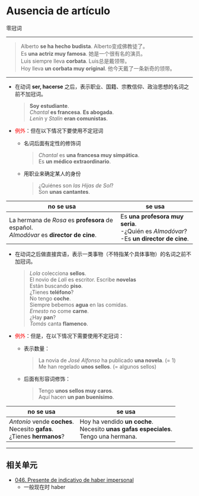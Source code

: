 # Ausencia de artículo
零冠词

----

> Alberto **se ha hecho budista**. Alberto变成佛教徒了。
> <br>
> Es **una actriz muy famosa**. 她是一个很有名的演员。
> <br>
> Luis siempre lleva **corbata**. Luis总是戴领带。
> <br>
> Hoy lleva **un corbata muy original**. 他今天戴了一条新奇的领带。

----

* 在动词 **ser, hacerse** 之后，表示职业、国籍、宗教信仰、政治思想的名词之前不加冠词。
  > **Soy estudiante**. <br>
  > _Chantal_ **es francesa**. **Es abogada**. <br>
  > _Lenin_ y _Stalin_ **eran comunistas**.

* <font color="red">例外</font>：但在以下情况下要使用不定冠词
  * 名词后面有定性的修饰词
    > _Chantal_ es **una francesa muy simpática**. <br>
    > Es **un médico extraordinario**.

  * 用职业来确定某人的身份
    > ¿Quiénes son _las Hijas de Sol_? <br>
    > Son **unas cantantes**.


| no se usa | se usa |
| --- | --- |
| La hermana de _Rosa_ es **profesora** de español. <br> _Almodóvar_ es **director de cine**. | Es **una profesora muy seria**. <br> -¿Quién es _Almodóvar_? <br> -Es **un director de cine**. |


* 在动词之后做直接宾语，表示一类事物（不特指某个具体事物）的名词之前不加冠词。
  > _Lola_ colecciona **sellos**. <br>
  > El novio de _Lali_ es escritor. Escribe **novelas**   <br>
  > Están buscando **piso**. <br>
  > ¿Tienes **teléfono**? <br>
  > No tengo **coche**. <br>
  > Siempre bebemos **agua** en las comidas. <br>
  > _Ernesto_ no come **carne**. <br>
  > ¿Hay **pan**? <br>
  > _Tomás_ canta **flamenco**.

* <font color="red">例外</font>：但是，在以下情况下需要使用不定冠词：
  * 表示数量：
    > La novia de _José Alfonso_ ha publicado **una novela**. (= 1) <br>
    > Me han regelado **unos sellos**. (= algunos sellos)

  * 后面有形容词修饰：
    > Tengo **unos sellos muy caros**. <br>
    > Aquí hacen **un pan buenísimo**.

| no se usa | se usa |
| --- | --- |
| _Antonio_ vende **coches**. <br> Necesito **gafas**. <br> ¿Tienes **hermanos**? | Hoy ha vendido **un coche**. <br> Necesito **unas gafas especiales**. <br> Tengo una hermana.|

-----

## 相关单元
- [046. Presente de indicativo de haber impersonal](047-hay-un-vaso-en-la-mesa.md)
  - 一般现在时 haber
